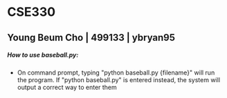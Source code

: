# CSE330
## Young Beum Cho | 499133 | ybryan95

##### How to use baseball.py:
* On command prompt, typing "python baseball.py {filename}" will run the program. If "python baseball.py" is entered instead, the system will output a correct way to enter them
